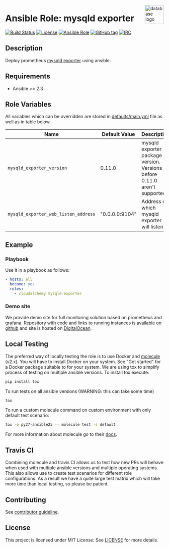 <p><img src="https://azure.microsoft.com/svghandler/sql-database?width=45&height=60" alt="database logo" title="database" align="right" height="60" /></p>

# Ansible Role: mysqld exporter

[![Build Status](https://travis-ci.org/cloudalchemy/ansible-mysqld-exporter.svg?branch=master)](https://travis-ci.org/cloudalchemy/ansible-mysqld-exporter)
[![License](https://img.shields.io/badge/license-MIT%20License-brightgreen.svg)](https://opensource.org/licenses/MIT)
[![Ansible Role](https://img.shields.io/badge/ansible%20role-cloudalchemy.mysqld_exporter-blue.svg)](https://galaxy.ansible.com/cloudalchemy/mysqld-exporter/)
[![GitHub tag](https://img.shields.io/github/tag/cloudalchemy/ansible-mysqld-exporter.svg)](https://github.com/cloudalchemy/ansible-mysqld-exporter/tags)
[![IRC](https://img.shields.io/badge/irc.freemysqld.net-%23cloudalchemy-yellow.svg)](https://kiwiirc.com/nextclient/#ircs://irc.freemysqld.net/#cloudalchemy)

## Description

Deploy prometheus [mysqld exporter](https://github.com/prometheus/mysqld_exporter) using ansible.

## Requirements

- Ansible >= 2.3

## Role Variables

All variables which can be overridden are stored in [defaults/main.yml](defaults/main.yml) file as well as in table below.

| Name           | Default Value | Description                        |
| -------------- | ------------- | -----------------------------------|
| `mysqld_exporter_version` | 0.11.0 | mysqld exporter package version. Versions before 0.11.0 aren't supported. |
| `mysqld_exporter_web_listen_address` | "0.0.0.0:9104" | Address on which mysqld exporter will listen |

## Example

### Playbook

Use it in a playbook as follows:
```yaml
- hosts: all
  become: yes
  roles:
    - cloudalchemy.mysqld-exporter
```

### Demo site

We provide demo site for full monitoring solution based on prometheus and grafana. Repository with code and links to running instances is [available on github](https://github.com/cloudalchemy/demo-site) and site is hosted on [DigitalOcean](https://digitalocean.com).

## Local Testing

The preferred way of locally testing the role is to use Docker and [molecule](https://github.com/metacloud/molecule) (v2.x). You will have to install Docker on your system. See "Get started" for a Docker package suitable to for your system.
We are using tox to simplify process of testing on multiple ansible versions. To install tox execute:
```sh
pip install tox
```
To run tests on all ansible versions (WARNING: this can take some time)
```sh
tox
```
To run a custom molecule command on custom environment with only default test scenario:
```sh
tox -e py27-ansible25 -- molecule test -s default
```
For more information about molecule go to their [docs](http://molecule.readthedocs.io/en/latest/).

## Travis CI

Combining molecule and travis CI allows us to test how new PRs will behave when used with multiple ansible versions and multiple operating systems. This also allows use to create test scenarios for different role configurations. As a result we have a quite large test matrix which will take more time than local testing, so please be patient.

## Contributing

See [contributor guideline](CONTRIBUTING.md).

## License

This project is licensed under MIT License. See [LICENSE](/LICENSE) for more details.
